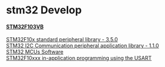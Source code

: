 stm32 Develop
=============

#### [STM32F103VB](http://www.st.com/web/catalog/mmc/FM141/SC1169/SS1031/LN1565/PF164493) ####
[STM32F10x standard peripheral library - 3.5.0](http://www.st.com/web/en/catalog/tools/PF257890)    
[STM32 I2C Communication peripheral application library - 1.1.0](http://www.st.com/web/catalog/tools/FM147/CL1794/SC961/SS1743/PF257935)    
[STM32 MCUs Software](http://www.st.com/st-web-ui/active/en/catalog/tools/FM147/CL1794/SC961)    
[STM32F10xxx in-application programming using the USART](http://www.st.com/web/catalog/tools/FM147/CL1794/SC961/SS1743/PF257844)
